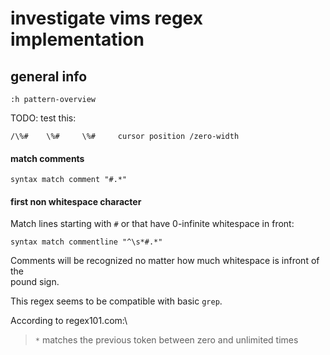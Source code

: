# investigate vims regex implementation

## general info

`:h pattern-overview`

TODO: test this:
```
/\%#    \%#     \%#     cursor position /zero-width
```

#### match comments

```
syntax match comment "#.*"
```

#### first non whitespace character

Match lines starting with `#` or that have 0-infinite whitespace in front:
```
syntax match commentline "^\s*#.*"
```
Comments will be recognized no matter how much whitespace is infront of the \
pound sign.

This regex seems to be compatible with basic `grep`.

According to regex101.com:\
> `*` matches the previous token between zero and unlimited times
